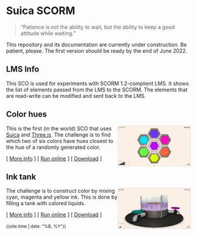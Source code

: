 # Suica SCORM

> “Patience is not the ability to wait, but the ability to keep a good attitude while waiting.”


This repository and its documentation are currently under construction. Be patient, please. The first version should be ready by the end of June 2022.

## LMS Info

This SCO is used for experiments with SCORM 1.2-complient LMS. It shows the list of elements passed from the LMS to the SCORM. The elements that are read-write can be modified and sent back to the LMS.


## Color hues

<img src="src/color-hues/docs/snapshot.jpg" width="200" style="float:right;"> This is the first (in the world) SCO that uses [Suica](https://boytchev.github.io/suica/) and [Three.js](https://threejs.org/). The challenge is to find which two of six colors have hues closest to the hue of a randomly generated color.

[ [More info](src/color-hues/index.html) ] [ [Run online](src/color-hues/color-hues.html) ] [ [Download](bin/color-hues.zip) ]


## Ink tank

<img src="src/ink-tank/docs/snapshot.jpg" width="200" style="float:right;"> The challenge is to construct color by mixing cyan, magenta and yellow ink. This is done by filling a tank with colored liquids.

[ [More info](src/ink-tank/index.html) ] [ [Run online](src/ink-tank/ink-tank.html) ] [ [Download](bin/ink-tank.zip) ]


<small>{{site.time | date: "%B, %Y"}}</small>